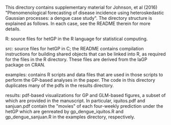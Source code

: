 This directory contains supplementary material for Johnson, et al (2016)
"Phenomenological forecasting of disease incidence using heteroskedastic
Gaussian processes: a dengue case study".  The directory structure is explained
as follows.  In each case, see the README therein for more details.

R: source files for hetGP in the R language for statistical computing. 

src: source files for hetGP in C; the README contains compilation instructions for
building shared objects that can be linked into R, as required for the files in
the R directory.  These files are derived from the laGP package on CRAN.

examples: contains R scripts and data files that are used in those scripts to
perform the GP-based analyses in the paper.  The code in this directory
duplicates many of the pdfs in the results directory.

results: pdf-based visualizations for GP and GLM-based figures, a subset of
which are provided in the manuscript.  In particular, iquitos.pdf and
sanjuan.pdf contain the "movies" of each four-weekly prediction under the hetGP
which are genreated by gp_dengue_iquitos.R and gp_dengue_sanjuan.R in the
examples directory, respectively.
